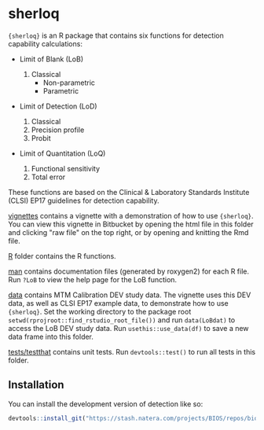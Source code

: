 
# sherloq

<!-- badges: start -->
<!-- badges: end -->

`{sherloq}` is an R package that contains six functions for detection capability calculations:

- Limit of Blank (LoB)
    1. Classical
        - Non-parametric
        - Parametric  

- Limit of Detection (LoD)
    1. Classical
    2. Precision profile
    3. Probit  

- Limit of Quantitation (LoQ)
    1. Functional sensitivity
    2. Total error


These functions are based on the Clinical & Laboratory Standards Institute (CLSI) EP17 guidelines for detection capability.



[vignettes](vignettes) contains a vignette with a demonstration of how to use `{sherloq}`. You can view this vignette in Bitbucket by opening the html file in this folder and clicking "raw file" on the top right, or by opening and knitting the Rmd file.

[R](R) folder contains the R functions.

[man](man) contains documentation files (generated by roxygen2) for each R file. Run `?LoB` to view the help page for the LoB function.

[data](data) contains MTM Calibration DEV study data. The vignette uses this DEV data, as well as CLSI EP17 example data, to demonstrate how to use `{sherloq}`. Set the working directory to the package root `setwd(rprojroot::find_rstudio_root_file())` and run `data(LoBdat)` to access the LoB DEV study data. Run `usethis::use_data(df)` to save a new data frame into this folder.

[tests/testthat](test/testthat) contains unit tests. Run `devtools::test()` to run all tests in this folder.




## Installation

You can install the development version of detection like so:

``` r
devtools::install_git("https://stash.natera.com/projects/BIOS/repos/biostatistics_detection_capability.git")



